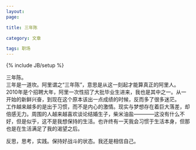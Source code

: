 ```yaml
---
layout: 
page: 

title: 三年陈

category: 文章

tags: 职场
---
```



{% include JB/setup %}

三年陈。  
三年是一道坎。阿里谓之“三年陈”，意思是从这一刻起才能算真正的阿里人。  
2010年是个招聘大年，阿里一次性招了大批毕业生进来，我也是其中之一。从一开始的新鲜兴奋，到现在这个原本该出一点成绩的时候，反而多了很多迷茫。  
工作越来越多的是出于习惯，而不是内心的激情。现实与梦想存在着巨大落差，却倍感无力。周围的人越来越喜欢谈论结婚生子，柴米油盐————这没有什么不好，但是似乎，这不是我想保持的生活。也许终有一天我会习惯于生活本身，但那也是在生活满足了我的渴望之后。  

反思，思考，实践。保持好战斗的状态。我还是相信自己。

